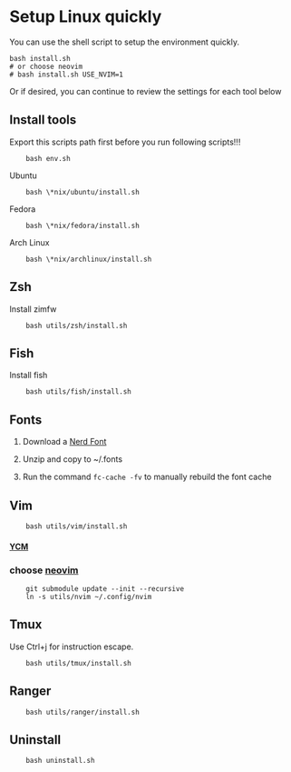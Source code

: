 # Setup Linux quickly 

You can use the shell script to setup the environment quickly.

```shell
bash install.sh
# or choose neovim
# bash install.sh USE_NVIM=1
```
Or if desired, you can continue to review the settings for each tool below

## Install tools 
Export this scripts path first before you run following scripts!!!
```shell
    bash env.sh
```

Ubuntu
```shell
    bash \*nix/ubuntu/install.sh
```
Fedora
```shell
    bash \*nix/fedora/install.sh
```
Arch Linux
```shell
    bash \*nix/archlinux/install.sh
```

## Zsh
Install zimfw

```shell
    bash utils/zsh/install.sh
```

## Fish
Install fish
```shell
    bash utils/fish/install.sh
```

## Fonts

1. Download a [Nerd Font](http://nerdfonts.com)

2. Unzip and copy to ~/.fonts

3. Run the command `fc-cache -fv` to manually rebuild the font cache

## Vim

```shell
    bash utils/vim/install.sh
```

#### [YCM](https://github.com/ycm-core/YouCompleteMe)

### choose [neovim](https://github.com/Emin-stack/nvim)
```shell
    git submodule update --init --recursive
    ln -s utils/nvim ~/.config/nvim
```

## Tmux
Use Ctrl+j for instruction escape.
```shell
    bash utils/tmux/install.sh
```

## Ranger
```shell
    bash utils/ranger/install.sh
```

## Uninstall
```shell
    bash uninstall.sh
```
